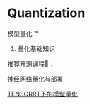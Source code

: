 # Quantization

模型量化 ™️

1. 量化基础知识











推荐开源课程🚀：

[神经网络量化与部署](https://space.bilibili.com/289239037/channel/collectiondetail?sid=369845&ctype=0)

[TENSORRT下的模型量化](https://space.bilibili.com/1413433465/channel/collectiondetail?sid=1226266)
